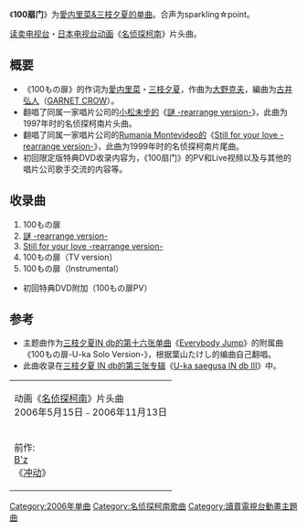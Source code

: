 《**100扇门**》为[愛内里菜&三枝夕夏的单曲](https://zh.wikipedia.org/wiki/愛内里菜&三枝夕夏 "wikilink")。合声为sparkling☆point。

[读卖电视台](https://zh.wikipedia.org/wiki/读卖电视台 "wikilink")・[日本电视台动画](https://zh.wikipedia.org/wiki/日本电视台 "wikilink")《[名侦探柯南](https://zh.wikipedia.org/wiki/名侦探柯南_\(动画\) "wikilink")》片头曲。

## 概要

  - 《100もの扉》的作词为[愛内里菜](https://zh.wikipedia.org/wiki/愛内里菜 "wikilink")・[三枝夕夏](../Page/三枝夕夏.md "wikilink")，作曲为[大野克夫](../Page/大野克夫.md "wikilink")，編曲为[古井弘人](https://zh.wikipedia.org/wiki/古井弘人 "wikilink")（[GARNET
    CROW](../Page/GARNET_CROW.md "wikilink")）。
  - 翻唱了同属一家唱片公司的[小松未步的](../Page/小松未步.md "wikilink")《[謎 -rearrange
    version-](https://zh.wikipedia.org/wiki/谜_\(单曲\) "wikilink")》，此曲为1997年时的名侦探柯南片头曲。
  - 翻唱了同属一家唱片公司的[Rumania
    Montevideo的](https://zh.wikipedia.org/wiki/Rumania_Montevideo "wikilink")《[Still
    for your love -rearrange
    version-](../Page/Still_for_your_love.md "wikilink")》，此曲为1999年时的名侦探柯南片尾曲。
  - 初回限定版特典DVD收录内容为，《100扇门》的PV和Live视频以及与其他的唱片公司歌手交流的内容等。

## 收录曲

1.  100もの扉
2.  [謎 -rearrange
    version-](https://zh.wikipedia.org/wiki/谜_\(单曲\) "wikilink")
3.  [Still for your love -rearrange
    version-](../Page/Still_for_your_love.md "wikilink")
4.  100もの扉（TV version）
5.  100もの扉（Instrumental）

<!-- end list -->

  - 初回特典DVD附加（100もの扉PV）

## 参考

  - 主题曲作为[三枝夕夏IN db的第十六张单曲](../Page/三枝夕夏IN_db.md "wikilink")《[Everybody
    Jump](https://zh.wikipedia.org/wiki/Everybody_Jump "wikilink")》的附属曲《100もの扉-U-ka
    Solo Version-》，根据葉山たけし的编曲自己翻唱。
  - 此曲收录在[三枝夕夏 IN
    db的第三张专辑](https://zh.wikipedia.org/wiki/三枝夕夏_IN_db "wikilink")《[U-ka
    saegusa IN db
    III](https://zh.wikipedia.org/wiki/U-ka_saegusa_IN_db_III "wikilink")》中。

<table>
<tbody>
<tr class="odd">
<td><p>动画《<a href="https://zh.wikipedia.org/wiki/名侦探柯南_(动画)" title="wikilink">名侦探柯南</a>》片头曲<br />
2006年5月15日﹣2006年11月13日</p></td>
</tr>
<tr class="even">
<td><p>前作:<br />
<a href="../Page/B&#39;z.md" title="wikilink">B'z</a><br />
《<a href="https://zh.wikipedia.org/wiki/冲动_(B&#39;z单曲)" title="wikilink">冲动</a>》</p></td>
</tr>
</tbody>
</table>

[Category:2006年单曲](https://zh.wikipedia.org/wiki/Category:2006年单曲 "wikilink")
[Category:名侦探柯南歌曲](https://zh.wikipedia.org/wiki/Category:名侦探柯南歌曲 "wikilink")
[Category:讀賣電視台動畫主題曲](https://zh.wikipedia.org/wiki/Category:讀賣電視台動畫主題曲 "wikilink")
